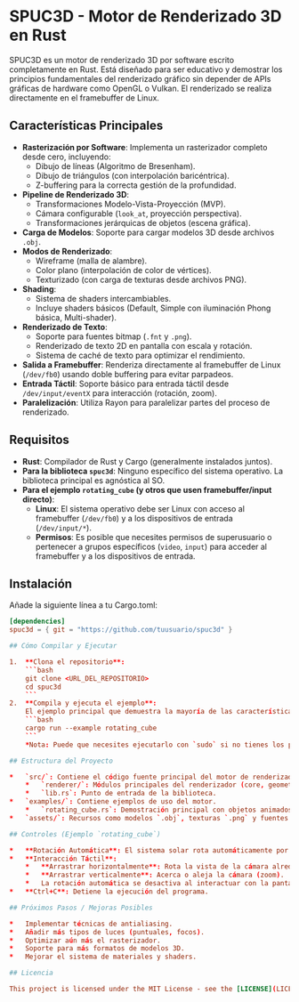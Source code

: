 # SPUC3D - Motor de Renderizado 3D en Rust

SPUC3D es un motor de renderizado 3D por software escrito completamente en Rust. Está diseñado para ser educativo y demostrar los principios fundamentales del renderizado gráfico sin depender de APIs gráficas de hardware como OpenGL o Vulkan. El renderizado se realiza directamente en el framebuffer de Linux.

## Características Principales

*   **Rasterización por Software**: Implementa un rasterizador completo desde cero, incluyendo:
    *   Dibujo de líneas (Algoritmo de Bresenham).
    *   Dibujo de triángulos (con interpolación baricéntrica).
    *   Z-buffering para la correcta gestión de la profundidad.
*   **Pipeline de Renderizado 3D**:
    *   Transformaciones Modelo-Vista-Proyección (MVP).
    *   Cámara configurable (`look_at`, proyección perspectiva).
    *   Transformaciones jerárquicas de objetos (escena gráfica).
*   **Carga de Modelos**: Soporte para cargar modelos 3D desde archivos `.obj`.
*   **Modos de Renderizado**:
    *   Wireframe (malla de alambre).
    *   Color plano (interpolación de color de vértices).
    *   Texturizado (con carga de texturas desde archivos PNG).
*   **Shading**:
    *   Sistema de shaders intercambiables.
    *   Incluye shaders básicos (Default, Simple con iluminación Phong básica, Multi-shader).
*   **Renderizado de Texto**:
    *   Soporte para fuentes bitmap (`.fnt` y `.png`).
    *   Renderizado de texto 2D en pantalla con escala y rotación.
    *   Sistema de caché de texto para optimizar el rendimiento.
*   **Salida a Framebuffer**: Renderiza directamente al framebuffer de Linux (`/dev/fb0`) usando doble buffering para evitar parpadeos.
*   **Entrada Táctil**: Soporte básico para entrada táctil desde `/dev/input/eventX` para interacción (rotación, zoom).
*   **Paralelización**: Utiliza Rayon para paralelizar partes del proceso de renderizado.

## Requisitos

*   **Rust**: Compilador de Rust y Cargo (generalmente instalados juntos).
*   **Para la biblioteca `spuc3d`**: Ninguno específico del sistema operativo. La biblioteca principal es agnóstica al SO.
*   **Para el ejemplo `rotating_cube` (y otros que usen framebuffer/input directo)**:
    *   **Linux**: El sistema operativo debe ser Linux con acceso al framebuffer (`/dev/fb0`) y a los dispositivos de entrada (`/dev/input/*`).
    *   **Permisos**: Es posible que necesites permisos de superusuario o pertenecer a grupos específicos (`video`, `input`) para acceder al framebuffer y a los dispositivos de entrada.

## Instalación

Añade la siguiente línea a tu Cargo.toml:

```toml
[dependencies]
spuc3d = { git = "https://github.com/tuusuario/spuc3d" }

## Cómo Compilar y Ejecutar

1.  **Clona el repositorio**:
    ```bash
    git clone <URL_DEL_REPOSITORIO>
    cd spuc3d
    ```
2.  **Compila y ejecuta el ejemplo**:
    El ejemplo principal que demuestra la mayoría de las características es `rotating_cube`.
    ```bash
    cargo run --example rotating_cube
    ```
    *Nota: Puede que necesites ejecutarlo con `sudo` si no tienes los permisos adecuados para el framebuffer.*

## Estructura del Proyecto

*   `src/`: Contiene el código fuente principal del motor de renderizado.
    *   `renderer/`: Módulos principales del renderizador (core, geometry, shader, texture, font).
    *   `lib.rs`: Punto de entrada de la biblioteca.
*   `examples/`: Contiene ejemplos de uso del motor.
    *   `rotating_cube.rs`: Demostración principal con objetos animados, texto y cambio de shaders/modos.
*   `assets/`: Recursos como modelos `.obj`, texturas `.png` y fuentes `.fnt`.

## Controles (Ejemplo `rotating_cube`)

*   **Rotación Automática**: El sistema solar rota automáticamente por defecto.
*   **Interacción Táctil**:
    *   **Arrastrar horizontalmente**: Rota la vista de la cámara alrededor de la escena.
    *   **Arrastrar verticalmente**: Acerca o aleja la cámara (zoom).
    *   La rotación automática se desactiva al interactuar con la pantalla táctil.
*   **Ctrl+C**: Detiene la ejecución del programa.

## Próximos Pasos / Mejoras Posibles

*   Implementar técnicas de antialiasing.
*   Añadir más tipos de luces (puntuales, focos).
*   Optimizar aún más el rasterizador.
*   Soporte para más formatos de modelos 3D.
*   Mejorar el sistema de materiales y shaders.

## Licencia

This project is licensed under the MIT License - see the [LICENSE](LICENSE) file for details.